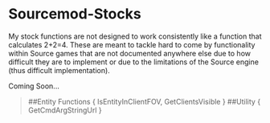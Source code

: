 # Sourcemod-Stocks

My stock functions are not designed to work consistently like a function that calculates 2+2=4.
These are meant to tackle hard to come by functionality within Source games that are not documented anywhere else due to how difficult they are to implement or due to the limitations of the Source engine (thus difficult implementation).
>
Coming Soon...
>##Entity Functions 
>{
>    IsEntityInClientFOV,
>    GetClientsVisible
>}
>##Utility
>{
>    GetCmdArgStringUrl
>}

